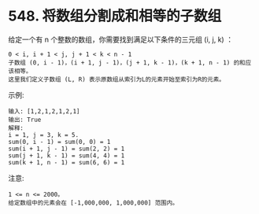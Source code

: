 # 548. 将数组分割成和相等的子数组
给定一个有 n 个整数的数组，你需要找到满足以下条件的三元组 (i, j, k) ：
```
0 < i, i + 1 < j, j + 1 < k < n - 1
子数组 (0, i - 1)，(i + 1, j - 1)，(j + 1, k - 1)，(k + 1, n - 1) 的和应该相等。
这里我们定义子数组 (L, R) 表示原数组从索引为L的元素开始至索引为R的元素。
```


示例:
```
输入: [1,2,1,2,1,2,1]
输出: True
解释:
i = 1, j = 3, k = 5. 
sum(0, i - 1) = sum(0, 0) = 1
sum(i + 1, j - 1) = sum(2, 2) = 1
sum(j + 1, k - 1) = sum(4, 4) = 1
sum(k + 1, n - 1) = sum(6, 6) = 1
```

注意:
```
1 <= n <= 2000。
给定数组中的元素会在 [-1,000,000, 1,000,000] 范围内。
```
